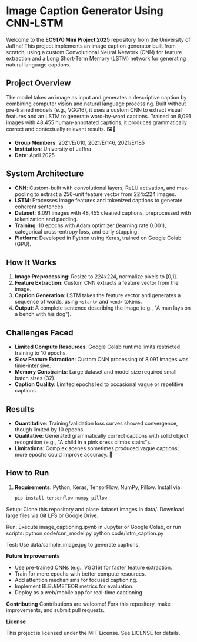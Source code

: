 # Image Caption Generator Using CNN-LSTM

Welcome to the **EC9170 Mini Project 2025** repository from the University of Jaffna! This project implements an image caption generator built from scratch, using a custom Convolutional Neural Network (CNN) for feature extraction and a Long Short-Term Memory (LSTM) network for generating natural language captions. 

## Project Overview
The model takes an image as input and generates a descriptive caption by combining computer vision and natural language processing. Built without pre-trained models (e.g., VGG16), it uses a custom CNN to extract visual features and an LSTM to generate word-by-word captions. Trained on 8,091 images with 48,455 human-annotated captions, it produces grammatically correct and contextually relevant results. 🖼️📝

- **Group Members**: 2021/E/010, 2021/E/146, 2021/E/185
- **Institution**: University of Jaffna
- **Date**: April 2025

## System Architecture
- **CNN**: Custom-built with convolutional layers, ReLU activation, and max-pooling to extract a 256-unit feature vector from 224x224 images. 
- **LSTM**: Processes image features and tokenized captions to generate coherent sentences. 
- **Dataset**: 8,091 images with 48,455 cleaned captions, preprocessed with tokenization and padding. 
- **Training**: 10 epochs with Adam optimizer (learning rate 0.001), categorical cross-entropy loss, and early stopping. 
- **Platform**: Developed in Python using Keras, trained on Google Colab (GPU). 

## How It Works
1. **Image Preprocessing**: Resize to 224x224, normalize pixels to [0,1]. 
2. **Feature Extraction**: Custom CNN extracts a feature vector from the image. 
3. **Caption Generation**: LSTM takes the feature vector and generates a sequence of words, using `<start>` and `<end>` tokens. 
4. **Output**: A complete sentence describing the image (e.g., "A man lays on a bench with his dog"). 


## Challenges Faced
- **Limited Compute Resources**: Google Colab runtime limits restricted training to 10 epochs. 
- **Slow Feature Extraction**: Custom CNN processing of 8,091 images was time-intensive.
- **Memory Constraints**: Large dataset and model size required small batch sizes (32).
- **Caption Quality**: Limited epochs led to occasional vague or repetitive captions.

## Results
- **Quantitative**: Training/validation loss curves showed convergence, though limited by 10 epochs.
- **Qualitative**: Generated grammatically correct captions with solid object recognition (e.g., "A child in a pink dress climbs stairs").
- **Limitations**: Complex scenes sometimes produced vague captions; more epochs could improve accuracy. 🔧

## How to Run
1. **Requirements**: Python, Keras, TensorFlow, NumPy, Pillow. Install via:
   ```bash
   pip install tensorflow numpy pillow

Setup: Clone this repository and place dataset images in data/. Download large files via Git LFS or Google Drive.

Run: Execute image_captioning.ipynb in Jupyter or Google Colab, or run scripts:
python code/cnn_model.py
python code/lstm_caption.py

Test: Use data/sample_image.jpg to generate captions.


**Future Improvements**
* Use pre-trained CNNs (e.g., VGG16) for faster feature extraction.
* Train for more epochs with better compute resources.
* Add attention mechanisms for focused captioning. 
* Implement BLEU/METEOR metrics for evaluation.
* Deploy as a web/mobile app for real-time captioning.

**Contributing**
Contributions are welcome! Fork this repository, make improvements, and submit pull requests.

**License**

This project is licensed under the MIT License. See LICENSE for details.

